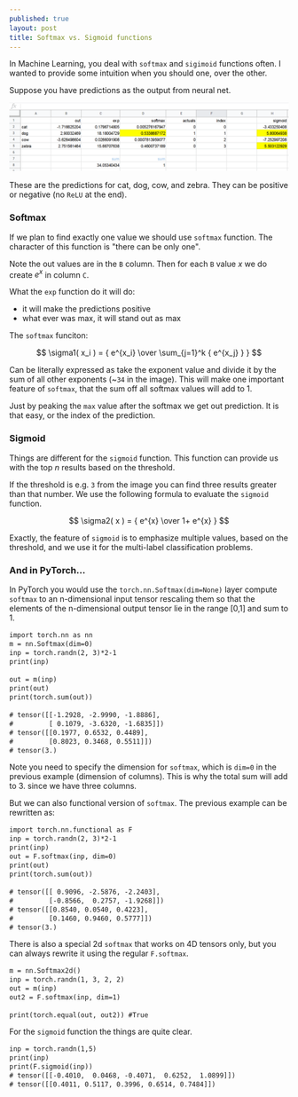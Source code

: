 ```yaml
---
published: true
layout: post
title: Softmax vs. Sigmoid functions
---
```


In Machine Learning, you deal with `softmax` and `sigimoid` functions often.
I wanted to provide some intuition when you should one, over the other.

Suppose you have predictions as the output from neural net.

![IMG](/images/ss1.png)

These are the predictions for cat, dog, cow, and zebra. They can be positive or negative (no `ReLU` at the end).

### Softmax

If we plan to find exactly one value we should use `softmax` function.
The character of this function is "there can be only one".

Note the out values are in the `B` column. Then for each `B` value $x$ we do create $e^x$ in column `C`.

What the `exp` function do it will do:
* it will make the predictions positive
* what ever was max, it will stand out as max

The `softmax` funciton:

$$ \sigma1( x_i ) =  {     e^{x_i} \over \sum_{j=1}^k { e^{x_j} } } $$

Can be literally expressed as take the exponent value and divide it by the sum of all other exponents (~`34` in the image). This will make one important feature of `softmax`, that the sum off all softmax values will add to 1.

Just by peaking the `max` value after the softmax we get out prediction. It is that easy, or the index of the prediction.

### Sigmoid

Things are different for the `sigmoid` function. This function can provide us with the top $n$ results based on the threshold.

If the threshold is e.g. `3` from the image you can find three results greater than that number. We use the following formula to evaluate the `sigmoid` function.

$$ \sigma2( x ) =  { e^{x} \over 1+ e^{x} } $$

Exactly, the feature of `sigmoid` is to emphasize multiple values, based on the threshold, and we use it for the multi-label classification problems.

### And in PyTorch...

In PyTorch you would use the `torch.nn.Softmax(dim=None)` layer compute `softmax` to an n-dimensional input tensor rescaling them so that the elements of the n-dimensional output tensor lie in the range [0,1] and sum to 1.
```
import torch.nn as nn
m = nn.Softmax(dim=0)
inp = torch.randn(2, 3)*2-1
print(inp)

out = m(inp)
print(out)
print(torch.sum(out))

# tensor([[-1.2928, -2.9990, -1.8886],
#         [ 0.1079, -3.6320, -1.6835]])
# tensor([[0.1977, 0.6532, 0.4489],
#         [0.8023, 0.3468, 0.5511]])
# tensor(3.)

```
Note you need to specify the dimension for `softmax`, which is `dim=0` in the previous example (dimension of columns). This is why the total sum will add to 3. since we have three columns.

But we can also functional version of `softmax`. The previous example can be rewritten as:

```
import torch.nn.functional as F
inp = torch.randn(2, 3)*2-1
print(inp)
out = F.softmax(inp, dim=0)
print(out)
print(torch.sum(out))

# tensor([[ 0.9096, -2.5876, -2.2403],
#         [-0.8566,  0.2757, -1.9268]])
# tensor([[0.8540, 0.0540, 0.4223],
#         [0.1460, 0.9460, 0.5777]])
# tensor(3.)
```

There is also a special 2d `softmax` that works on 4D tensors only, but you can always rewrite it using the regular `F.softmax`.
```
m = nn.Softmax2d()
inp = torch.randn(1, 3, 2, 2)
out = m(inp)
out2 = F.softmax(inp, dim=1)

print(torch.equal(out, out2)) #True
```

For the `sigmoid` function the things are quite clear.
```
inp = torch.randn(1,5)
print(inp)
print(F.sigmoid(inp))
# tensor([[-0.4010,  0.0468, -0.4071,  0.6252,  1.0899]])
# tensor([[0.4011, 0.5117, 0.3996, 0.6514, 0.7484]])
```











